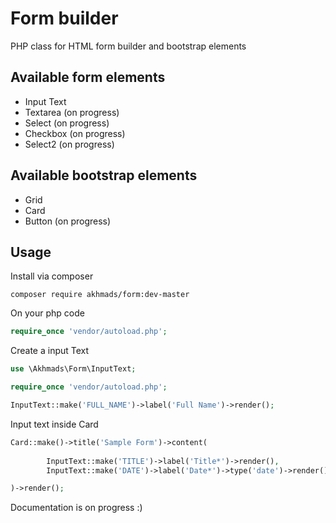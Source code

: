 # Form builder
PHP class for HTML form builder and bootstrap elements

## Available form elements
- Input Text
- Textarea (on progress)
- Select (on progress)
- Checkbox (on progress)
- Select2 (on progress)

## Available bootstrap elements
- Grid
- Card
- Button (on progress)

## Usage

Install via composer

```
composer require akhmads/form:dev-master
```

On your php code

```php
require_once 'vendor/autoload.php';
```

Create a input Text

```php
use \Akhmads\Form\InputText;

require_once 'vendor/autoload.php';

InputText::make('FULL_NAME')->label('Full Name')->render();
```

Input text inside Card

```php
Card::make()->title('Sample Form')->content(
	
		InputText::make('TITLE')->label('Title*')->render(),
		InputText::make('DATE')->label('Date*')->type('date')->render()

)->render();
```

Documentation is on progress :)